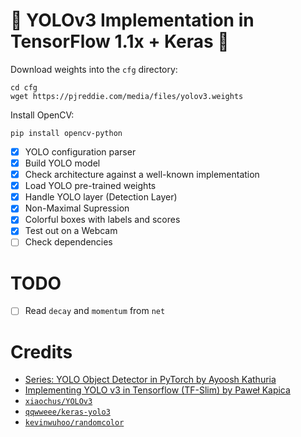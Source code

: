 # :unicorn: YOLOv3 Implementation in TensorFlow 1.1x + Keras :unicorn:

Download weights into the `cfg` directory:

```
cd cfg
wget https://pjreddie.com/media/files/yolov3.weights
```

Install OpenCV:

```
pip install opencv-python
```

- [X] YOLO configuration parser
- [X] Build YOLO model
- [X] Check architecture against a well-known implementation
- [X] Load YOLO pre-trained weights
- [X] Handle YOLO layer (Detection Layer)
- [X] Non-Maximal Supression
- [X] Colorful boxes with labels and scores
- [X] Test out on a Webcam
- [ ] Check dependencies

# TODO

- [ ] Read `decay` and `momentum` from `net`

# Credits

* [Series: YOLO Object Detector in PyTorch by Ayoosh Kathuria](https://blog.paperspace.com/tag/series-yolo/)
* [Implementing YOLO v3 in Tensorflow (TF-Slim) by Paweł Kapica](https://itnext.io/implementing-yolo-v3-in-tensorflow-tf-slim-c3c55ff59dbe)
* [`xiaochus/YOLOv3`](https://github.com/xiaochus/YOLOv3)
* [`qqwweee/keras-yolo3`](https://github.com/qqwweee/keras-yolo3)
* [`kevinwuhoo/randomcolor`](https://github.com/kevinwuhoo/randomcolor-py)


